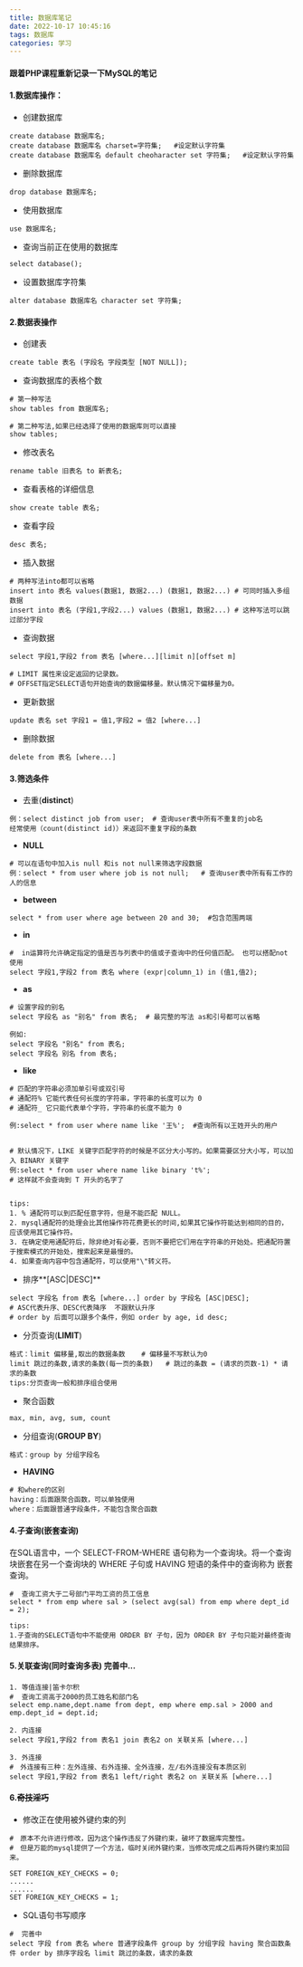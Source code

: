 ```yaml
---
title: 数据库笔记
date: 2022-10-17 10:45:16
tags: 数据库
categories: 学习
---
```


#### 跟着PHP课程重新记录一下MySQL的笔记

<!--more-->

#### 1.数据库操作：

- 创建数据库

```
create database 数据库名;
create database 数据库名 charset=字符集;   #设定默认字符集
create database 数据库名 default cheoharacter set 字符集;   #设定默认字符集
```

- 删除数据库

```
drop database 数据库名;
```

- 使用数据库

```
use 数据库名;
```

- 查询当前正在使用的数据库

```
select database();
```

- 设置数据库字符集

```
alter database 数据库名 character set 字符集;
```



#### 2.数据表操作

- 创建表

```
create table 表名 (字段名 字段类型 [NOT NULL]);
```

- 查询数据库的表格个数

```
# 第一种写法
show tables from 数据库名;

# 第二种写法,如果已经选择了使用的数据库则可以直接
show tables;
```

- 修改表名

```
rename table 旧表名 to 新表名;
```

- 查看表格的详细信息

```
show create table 表名;
```

- 查看字段

```
desc 表名;
```

- 插入数据

```
# 两种写法into都可以省略
insert into 表名 values(数据1, 数据2...) (数据1, 数据2...) # 可同时插入多组数据
insert into 表名 (字段1,字段2...) values (数据1, 数据2...) # 这种写法可以跳过部分字段
```

- 查询数据

```
select 字段1,字段2 from 表名 [where...][limit n][offset m]

# LIMIT 属性来设定返回的记录数。
# OFFSET指定SELECT语句开始查询的数据偏移量。默认情况下偏移量为0。
```

- 更新数据

```
update 表名 set 字段1 = 值1,字段2 = 值2 [where...]
```

- 删除数据

```
delete from 表名 [where...]
```



#### 3.筛选条件

- 去重(**distinct**)

```
例：select distinct job from user;  # 查询user表中所有不重复的job名
经常使用（count(distinct id)）来返回不重复字段的条数
```

- **NULL**

```
# 可以在语句中加入is null 和is not null来筛选字段数据
例：select * from user where job is not null;   # 查询user表中所有有工作的人的信息
```

- **between**

```
select * from user where age between 20 and 30;  #包含范围两端
```

- **in**

```
#  in运算符允许确定指定的值是否与列表中的值或子查询中的任何值匹配。 也可以搭配not使用
select 字段1,字段2 from 表名 where (expr|column_1) in (值1,值2);

```

- **as**

```
# 设置字段的别名
select 字段名 as "别名" from 表名;  # 最完整的写法 as和引号都可以省略

例如:
select 字段名 "别名" from 表名;
select 字段名 别名 from 表名;
```

- **like**

```
# 匹配的字符串必须加单引号或双引号
# 通配符% 它能代表任何长度的字符串，字符串的长度可以为 0
# 通配符_ 它只能代表单个字符，字符串的长度不能为 0

例:select * from user where name like '王%';  #查询所有以王姓开头的用户


# 默认情况下，LIKE 关键字匹配字符的时候是不区分大小写的。如果需要区分大小写，可以加入 BINARY 关键字
例:select * from user where name like binary 't%';
# 这样就不会查询到 T 开头的名字了


tips:
1. % 通配符可以到匹配任意字符，但是不能匹配 NULL。
2. mysql通配符的处理会比其他操作符花费更长的时间,如果其它操作符能达到相同的目的，应该使用其它操作符。
3. 在确定使用通配符后，除非绝对有必要，否则不要把它们用在字符串的开始处。把通配符置于搜索模式的开始处，搜索起来是最慢的。
4. 如果查询内容中包含通配符，可以使用"\"转义符。
```

- 排序**[ASC|DESC]**

```
select 字段名 from 表名 [where...] order by 字段名 [ASC|DESC];
# ASC代表升序、DESC代表降序  不跟默认升序
# order by 后面可以跟多个条件，例如 order by age, id desc;
```

- 分页查询(**LIMIT**)

```
格式：limit 偏移量,取出的数据条数	# 偏移量不写默认为0
limit 跳过的条数,请求的条数(每一页的条数)	# 跳过的条数 = (请求的页数-1) * 请求的条数
tips:分页查询一般和排序组合使用
```

- 聚合函数

```
max, min, avg, sum, count
```

- 分组查询(**GROUP BY**)

```
格式：group by 分组字段名
```

- **HAVING**

```
# 和where的区别
having：后面跟聚合函数，可以单独使用
where：后面跟普通字段条件，不能包含聚合函数
```





#### 4.子查询(嵌套查询)

在SQL语言中，一个 SELECT-FROM-WHERE 语句称为一个查询块。将一个查询块嵌套在另一个查询块的 WHERE 子句或 HAVING 短语的条件中的查询称为 嵌套查询。

```
#  查询工资大于二号部门平均工资的员工信息
select * from emp where sal > (select avg(sal) from emp where dept_id = 2);

tips:
1.子查询的SELECT语句中不能使用 ORDER BY 子句，因为 ORDER BY 子句只能对最终查询结果排序。
```



#### 5.关联查询(同时查询多表)   完善中...

```
1. 等值连接|笛卡尔积
#  查询工资高于2000的员工姓名和部门名
select emp.name,dept.name from dept, emp where emp.sal > 2000 and emp.dept_id = dept.id;

2. 内连接
select 字段1,字段2 from 表名1 join 表名2 on 关联关系 [where...]

3. 外连接
#　外连接有三种：左外连接、右外连接、全外连接，左/右外连接没有本质区别
select 字段1,字段2 from 表名1 left/right 表名2 on 关联关系 [where...]
```



#### 6.~~奇技淫巧~~

- 修改正在使用被外键约束的列	

```
#　原本不允许进行修改，因为这个操作违反了外键约束，破坏了数据库完整性。
#　但是万能的mysql提供了一个方法，临时关闭外键约束，当修改完成之后再将外键约束加回来。 

SET FOREIGN_KEY_CHECKS = 0;
......
......
SET FOREIGN_KEY_CHECKS = 1;
```

- SQL语句书写顺序

```
#  完善中
select 字段 from 表名 where 普通字段条件 group by 分组字段 having 聚合函数条件 order by 排序字段名 limit 跳过的条数，请求的条数
```

